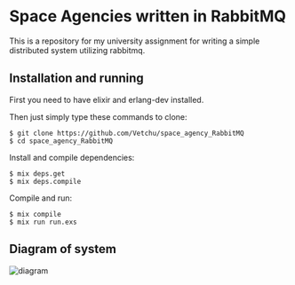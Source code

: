 # Space Agencies written in RabbitMQ

This is a repository for my university assignment for writing a simple distributed system utilizing rabbitmq. 

## Installation and running

First you need to have elixir and erlang-dev installed.

Then just simply type these commands to clone: 

    $ git clone https://github.com/Vetchu/space_agency_RabbitMQ
    $ cd space_agency_RabbitMQ

Install and compile dependencies:

    $ mix deps.get
    $ mix deps.compile

Compile and run:

    $ mix compile
    $ mix run run.exs

## Diagram of system

![diagram](./doc/Diagram.png "Diagram of system")